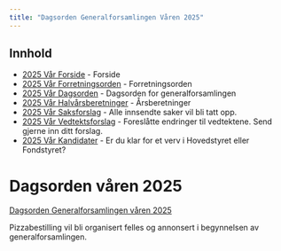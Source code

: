 ```yaml
---
title: "Dagsorden Generalforsamlingen Våren 2025"
---
```


## Innhold

- [2025 Vår Forside](/generalforsamlingen/genfors2025v) - Forside
- [2025 Vår Forretningsorden](/generalforsamlingen/genfors2025v/forretningsorden) - Forretningsorden
- [2025 Vår Dagsorden](/generalforsamlingen/genfors2025v/dagsorden) - Dagsorden for generalforsamlingen
- [2025 Vår Halvårsberetninger](/generalforsamlingen/genfors2025V/aarsberetninger) - Årsberetninger
- [2025 Vår Saksforslag](/generalforsamlingen/genfors2025v/saksforslag) - Alle innsendte saker vil bli tatt opp.
- [2025 Vår Vedtektsforslag](/generalforsamlingen/genfors2025v/vedtekstforslag) - Foreslåtte endringer til vedtektene. Send gjerne inn ditt forslag.
- [2025 Vår Kandidater](/generalforsamlingen/genfors2025v/valg) - Er du klar for et verv i Hovedstyret eller Fondstyret?

# Dagsorden våren 2025

[Dagsorden Generalforsamlingen våren 2025]()

Pizzabestilling vil bli organisert felles og annonsert i begynnelsen av generalforsamlingen.
